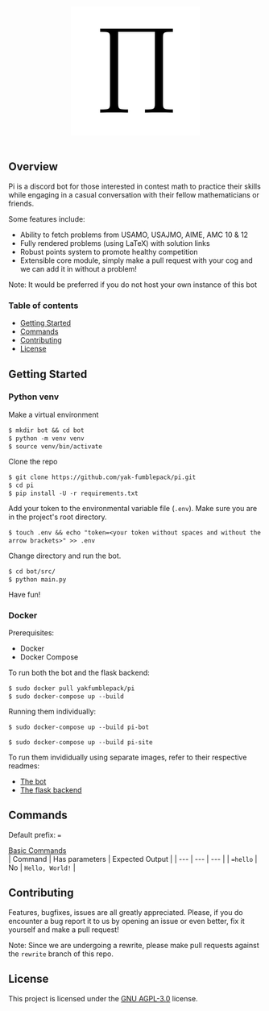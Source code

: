 <div align="center">
  <img src="./Pi.png" alt="" width="256">
  <br>
  <img src="https://img.shields.io/github/license/yak-fumblepack/pi?style=plastic" alt="">
  <img src="https://img.shields.io/badge/code%20style-black-000000.svg?style=plastic" alt="">
</div>

## Overview

Pi is a discord bot for those interested in contest math to practice their skills while engaging in a casual conversation with their fellow mathematicians or friends. 

Some features include: 

- Ability to fetch problems from USAMO, USAJMO, AIME, AMC 10 & 12
- Fully rendered problems (using LaTeX) with solution links
- Robust points system to promote healthy competition
- Extensible core module, simply make a pull request with your cog and we can add it in without a problem!

Note: It would be preferred if you do not host your own instance of this bot

### Table of contents
- [Getting Started](#getting-started)
- [Commands](#commands)
- [Contributing](#contributing)
- [License](#license)

## Getting Started

### Python venv

Make a virtual environment

```shell
$ mkdir bot && cd bot
$ python -m venv venv
$ source venv/bin/activate
```

Clone the repo

```shell
$ git clone https://github.com/yak-fumblepack/pi.git
$ cd pi
$ pip install -U -r requirements.txt
```

Add your token to the environmental variable file (`.env`). Make sure you are in the project's root directory.

```shell
$ touch .env && echo "token=<your token without spaces and without the arrow brackets>" >> .env
```

Change directory and run the bot.

```shell
$ cd bot/src/
$ python main.py
```

Have fun!

### Docker

Prerequisites:
- Docker
- Docker Compose

To run both the bot and the flask backend:

```shell
$ sudo docker pull yakfumblepack/pi
$ sudo docker-compose up --build
```

Running them individually:

```shell
$ sudo docker-compose up --build pi-bot
```

```shell
$ sudo docker-compose up --build pi-site
```

To run them invididually using separate images, refer to their respective readmes:
- [The bot](https://github.com/yak-fumblepack/pi/tree/rewrite/bot)
- [The flask backend]()

## Commands

Default prefix: `=`

<u>Basic Commands</u>
<br>
| Command | Has parameters | Expected Output |
| --- | --- | --- | 
| `=hello` | No | `Hello, World!` |

## Contributing

Features, bugfixes, issues are all greatly appreciated. Please, if you do encounter a bug report it to us by opening an issue or even better, fix it yourself and make a pull request!

Note: Since we are undergoing a rewrite, please make pull requests against the `rewrite` branch of this repo.

## License
This project is licensed under the [GNU AGPL-3.0](https://www.gnu.org/licenses/agpl-3.0.txt) license.
